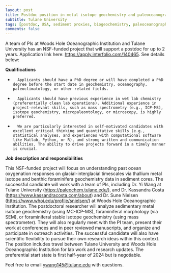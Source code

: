 ```yaml
---
layout: post
title: Postdoc position in metal isotope geochemistry and paleoceanography (New Orleans, Louisiana)
subtitle: Tulane University
tags: [postdoc, USA, sediment proxies, biogeochemistry, paleoceanography]
comments: false
---
```

A team of PIs at Woods Hole Oceanographic Institution and Tulane University has an NSF-funded project that will support a postdoc for up to 2 years. Application link here: https://apply.interfolio.com/140465. See details below:

**Qualifications**

-       Applicants should have a PhD degree or will have completed a PhD degree before the start date in geochemistry, oceanography, paleoclimatology, or other related fields.
-       Applicants should have previous experience in wet lab chemistry (preferentially clean lab operations). Additional experience in project-relevant skills, such as mass spectrometry (e.g., ICP-MS), isotope geochemistry, micropaleontology, or microscopy, is highly preferred.
-       We are particularly interested in self-motivated candidates with excellent critical thinking and quantitative skills (e.g., statistical analyses, and experiences with computational software like Matlab, Python, or R), and strong written and communication abilities. The ability to drive projects forward in a timely manner is crucial.

**Job description and responsibilities**

This NSF-funded project will focus on understanding past ocean oxygenation responses on glacial-interglacial timescales via thallium metal isotope and benthic foraminifera geochemistry data in sediment cores. The successful candidate will work with a team of PIs, including Dr. Yi Wang at Tulane University (https://paleochem.tulane.edu/), and Dr. Kassandra Costa (https://www.kassandracosta.com/about) and Dr. Sune Nielsen (https://www.whoi.edu/profile/snielsen/) at Woods Hole Oceanographic Institution. The postdoctoral researcher will analyze sedimentary metal isotope geochemistry (using MC-ICP-MS), foraminiferal morphology (via SEM), or foraminiferal stable isotope geochemistry (using mass spectrometer). They will also regularly meet with the PI team, present their work at conferences and in peer reviewed manuscripts, and organize and participate in outreach activities. The successful candidate will also have scientific flexibility to pursue their own research ideas within this context. The position includes travel between Tulane University and Woods Hole Oceanographic Institution for lab work and research updates. The preferential start state is first half-year of 2024 but is negotiable.

Feel free to email ywang145@tulane.edu with questions.
